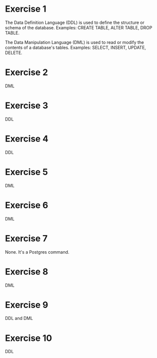 # Exercise 1

The Data Definition Language (DDL) is used to define the structure or schema of the database. Examples: CREATE TABLE, ALTER TABLE, DROP TABLE.

The Data Manipulation Language (DML) is used to read or modify the contents of a database's tables. Examples: SELECT, INSERT, UPDATE, DELETE.

# Exercise 2

DML

# Exercise 3

DDL

# Exercise 4

DDL

# Exercise 5

DML

# Exercise 6

DML

# Exercise 7

None. It's a Postgres command.

# Exercise 8

DML

# Exercise 9

DDL and DML

# Exercise 10

DDL
